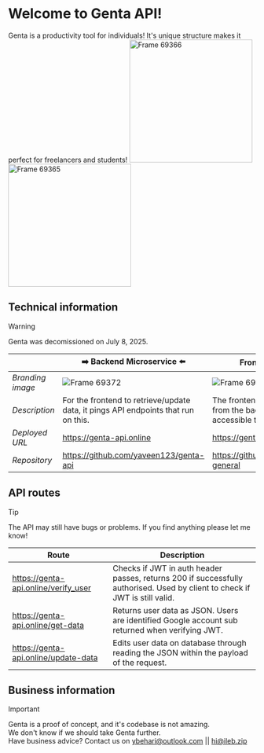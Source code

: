 # Welcome to Genta API!
Genta is a productivity tool for individuals! It's unique structure makes it perfect for freelancers and students!
<img width="250" alt="Frame 69366" src="https://github.com/user-attachments/assets/d53b5ca3-1bb2-4c23-ba79-9bf11f4a4edd" />
<img width="250" alt="Frame 69365" src="https://github.com/user-attachments/assets/dcb7afa6-98f9-404f-b0f9-6da7c11560a1" />

## Technical information
> [!WARNING]
> Genta was decomissioned on July 8, 2025.

|  | ➡️ Backend Microservice ⬅️ | Frontend Microservice | 
| - | ---------------------| -----------------------|
| _Branding image_ |  ![Frame 69372](https://github.com/user-attachments/assets/2cacf5a7-d310-49d0-bf8c-f2492b1077b7)  |  ![Frame 69371](https://github.com/user-attachments/assets/5887b990-1b86-4ec8-b353-1f2c67fac721) |
| _Description_ | For the frontend to retrieve/update data, it pings API endpoints that run on this. | The frontend presents the content from the backend in a way that's accessible to the user. | 
| _Deployed URL_ | https://genta-api.online | https://genta.live | 
| _Repository_ | https://github.com/yaveen123/genta-api |  https://github.com/yaveen123/genta-general |  


## API routes
> [!TIP]
> The API may still have bugs or problems.
> If you find anything please let me know!

| Route | Description |
| - | - |
| https://genta-api.online/verify_user | Checks if JWT in auth header passes, returns 200 if successfully authorised. Used by client to check if JWT is still valid. | 
| https://genta-api.online/get-data | Returns user data as JSON. Users are identified Google account sub returned when verifying JWT. | 
| https://genta-api.online/update-data | Edits user data on database through reading the JSON within the payload of the request. |

## Business information
> [!IMPORTANT]  
> Genta is a proof of concept, and it's codebase is not amazing. <br>
> We don't know if we should take Genta further. <br>
> Have business advice? Contact us on ybehari@outlook.com || hi@ileb.zip
